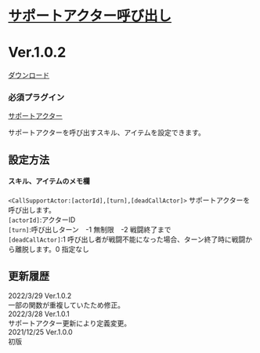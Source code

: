 # [サポートアクター呼び出し](https://raw.githubusercontent.com/nuun888/MZ/master/NUUN_CallSupportActor.js)
# Ver.1.0.2
[ダウンロード](https://raw.githubusercontent.com/nuun888/MZ/master/NUUN_CallSupportActor.js)
### 必須プラグイン
[サポートアクター](https://github.com/nuun888/MZ/blob/master/README/SupportActor.md)  

サポートアクターを呼び出すスキル、アイテムを設定できます。  

## 設定方法
#### スキル、アイテムのメモ欄
`<CallSupportActor:[actorId],[turn],[deadCallActor]>` サポートアクターを呼び出します。  
`[actorId]`:アクターID  
`[turn]`:呼び出しターン　-1 無制限　-2 戦闘終了まで  
`[deadCallActor]`:1 呼び出し者が戦闘不能になった場合、ターン終了時に戦闘から離脱します。0 指定なし  

## 更新履歴
2022/3/29 Ver.1.0.2  
一部の関数が重複していたため修正。  
2022/3/28 Ver.1.0.1  
サポートアクター更新により定義変更。  
2021/12/25 Ver.1.0.0  
初版
